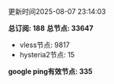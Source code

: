 更新时间2025-08-07 23:14:03

**总订阅: 188**
**总节点: 33647**
- vless节点: 9817
- hysteria2节点: 15

**google ping有效节点: 335**
